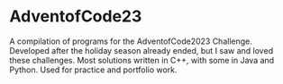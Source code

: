 # AdventofCode23
A compilation of programs for the AdventofCode2023 Challenge. Developed after the holiday season already ended, but I saw and loved these challenges. Most solutions written in C++, with some in Java and Python. Used for practice and portfolio work. 
